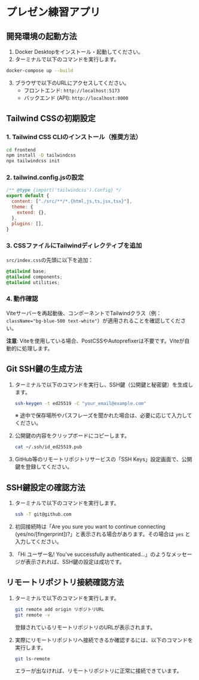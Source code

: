 # プレゼン練習アプリ

## 開発環境の起動方法

1.  Docker Desktopをインストール・起動してください。
2.  ターミナルで以下のコマンドを実行します。

```bash
docker-compose up --build
```

3.  ブラウザで以下のURLにアクセスしてください。
    -   フロントエンド: `http://localhost:5173`
    -   バックエンド (API): `http://localhost:8000`

## Tailwind CSSの初期設定

### 1. Tailwind CSS CLIのインストール（推奨方法）

```bash
cd frontend
npm install -D tailwindcss
npx tailwindcss init
```

### 2. tailwind.config.jsの設定

```javascript
/** @type {import('tailwindcss').Config} */
export default {
  content: ["./src/**/*.{html,js,ts,jsx,tsx}"],
  theme: {
    extend: {},
  },
  plugins: [],
}
```

### 3. CSSファイルにTailwindディレクティブを追加

`src/index.css`の先頭に以下を追加：

```css
@tailwind base;
@tailwind components;
@tailwind utilities;
```

### 4. 動作確認

Viteサーバーを再起動後、コンポーネントでTailwindクラス（例：`className="bg-blue-500 text-white"`）が適用されることを確認してください。

**注意**: Viteを使用している場合、PostCSSやAutoprefixerは不要です。Viteが自動的に処理します。

## Git SSH鍵の生成方法

1. ターミナルで以下のコマンドを実行し、SSH鍵（公開鍵と秘密鍵）を生成します。

    ```bash
    ssh-keygen -t ed25519 -C "your_email@example.com"
    ```

    ※ 途中で保存場所やパスフレーズを聞かれた場合は、必要に応じて入力してください。

2. 公開鍵の内容をクリップボードにコピーします。

    ```bash
    cat ~/.ssh/id_ed25519.pub
    ```

3. GitHub等のリモートリポジトリサービスの「SSH Keys」設定画面で、公開鍵を登録してください。

## SSH鍵設定の確認方法

1. ターミナルで以下のコマンドを実行します。

    ```bash
    ssh -T git@github.com
    ```

2. 初回接続時は「Are you sure you want to continue connecting (yes/no/[fingerprint])?」と表示される場合があります。その場合は `yes` と入力してください。

3. 「Hi ユーザー名! You've successfully authenticated...」のようなメッセージが表示されれば、SSH鍵の設定は成功です。

## リモートリポジトリ接続確認方法

1. ターミナルで以下のコマンドを実行します。

    ```bash
    git remote add origin リポジトリURL
    git remote -v
    ```

    登録されているリモートリポジトリのURLが表示されます。

2. 実際にリモートリポジトリへ接続できるか確認するには、以下のコマンドを実行します。

    ```bash
    git ls-remote
    ```

    エラーが出なければ、リモートリポジトリに正常に接続できています。